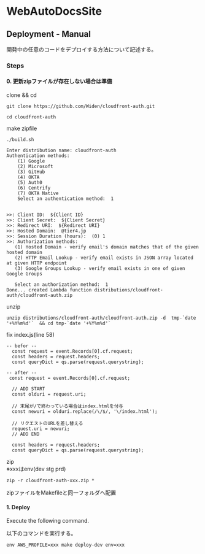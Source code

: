 # WebAutoDocsSite       
     
## Deployment - Manual

開発中の任意のコードをデプロイする方法について記述する。

### Steps

#### 0. 更新zipファイルが存在しない場合は準備

clone && cd

```shell
git clone https://github.com/Widen/cloudfront-auth.git

cd cloudfront-auth
```

make zipfile
```shell
./build.sh

Enter distribution name: cloudfront-auth
Authentication methods:
    (1) Google
    (2) Microsoft
    (3) GitHub
    (4) OKTA
    (5) Auth0
    (6) Centrify
    (7) OKTA Native
    Select an authentication method:  1


>>: Client ID:  ${Client ID}
>>: Client Secret:  ${Client Secret}
>>: Redirect URI:  ${Redirect URI}
>>: Hosted Domain:  @tier4.jp
>>: Session Duration (hours):  (0) 1
>>: Authorization methods:
   (1) Hosted Domain - verify email's domain matches that of the given hosted domain
   (2) HTTP Email Lookup - verify email exists in JSON array located at given HTTP endpoint
   (3) Google Groups Lookup - verify email exists in one of given Google Groups

   Select an authorization method:  1
Done... created Lambda function distributions/cloudfront-auth/cloudfront-auth.zip
```

unzip

```shell
unzip distributions/cloudfront-auth/cloudfront-auth.zip -d  tmp-`date '+%Y%m%d'`  && cd tmp-`date '+%Y%m%d'`
```

fix index.js(line 58)


```shell
-- befor --
  const request = event.Records[0].cf.request;
  const headers = request.headers;
  const queryDict = qs.parse(request.querystring);
```

```shell
-- after --
 const request = event.Records[0].cf.request;  

  // ADD START
  const olduri = request.uri;
  
  // 末尾が/で終わっている場合はindex.htmlを付与
  const newuri = olduri.replace(/\/$/, '\/index.html');

  // リクエストのURLを差し替える
  request.uri = newuri;
  // ADD END

  const headers = request.headers;
  const queryDict = qs.parse(request.querystring);

```

zip  
※xxxはenv(dev stg prd)

```shell
zip -r cloudfront-auth-xxx.zip *
```
zipファイルをMakefileと同一フォルダへ配置



#### 1. Deploy

Execute the following command.

以下のコマンドを実行する。

```shell
env AWS_PROFILE=xxx make deploy-dev env=xxx
```
